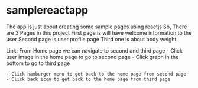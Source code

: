 # samplereactapp
The app is just about creating some sample pages using reactjs
So, There are 3 Pages in this project
    First page is will have welcome information to the user
    Second page is user profile page
    Third one is about body weight
    
Link:
    From Home page we can navigate to second and third page
    - Click user image in the home page to go to second page
    - Click graph in the bottom to go to third page
    
    - Click hamburger menu to get back to the home page from second page
    - Click back icon to get back to the home page from third page
